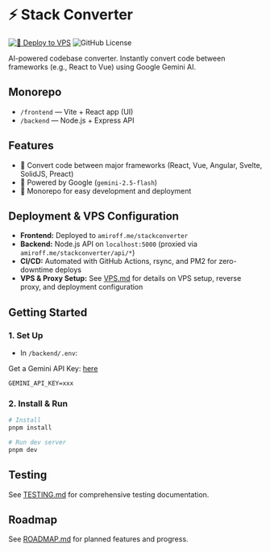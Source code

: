 # ⚡ Stack Converter
[![🚀 Deploy to VPS](https://github.com/amir0ff/stackconverter/actions/workflows/deploy.yml/badge.svg)](https://github.com/amir0ff/stackconverter/actions/workflows/deploy.yml)
![GitHub License](https://img.shields.io/github/license/amir0ff/stackconverter)

AI-powered codebase converter. Instantly convert code between frameworks (e.g., React to Vue) using Google Gemini AI.

## Monorepo

- `/frontend` — Vite + React app (UI)
- `/backend` — Node.js + Express API

## Features
- 🔄 Convert code between major frameworks (React, Vue, Angular, Svelte, SolidJS, Preact)
- 🧠 Powered by Google (`gemini-2.5-flash`)
- 🚀 Monorepo for easy development and deployment

## Deployment & VPS Configuration

- **Frontend:** Deployed to `amiroff.me/stackconverter`
- **Backend:** Node.js API on `localhost:5000` (proxied via `amiroff.me/stackconverter/api/*`)
- **CI/CD:** Automated with GitHub Actions, rsync, and PM2 for zero-downtime deploys
- **VPS & Proxy Setup:** See [VPS.md](./VPS.md) for details on VPS setup, reverse proxy, and deployment configuration

## Getting Started

### 1. Set Up
- In `/backend/.env`:

Get a Gemini API Key: [here](https://aistudio.google.com/apikey)
  ```
  GEMINI_API_KEY=xxx
  ```

### 2. Install & Run

```bash
# Install
pnpm install

# Run dev server
pnpm dev
```

## Testing
See [TESTING.md](./TESTING.md) for comprehensive testing documentation.

## Roadmap
See [ROADMAP.md](./ROADMAP.md) for planned features and progress.
